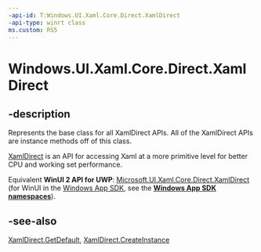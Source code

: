 ```yaml
---
-api-id: T:Windows.UI.Xaml.Core.Direct.XamlDirect
-api-type: winrt class
ms.custom: RS5
---
```


<!-- Class syntax.
public class XamlDirect 
-->

# Windows.UI.Xaml.Core.Direct.XamlDirect

## -description
Represents the base class for all XamlDirect APIs. All of the XamlDirect APIs are instance methods off of this class.

[XamlDirect](windows_ui_xaml_core_direct.md) is an API for accessing Xaml at a more primitive level for better CPU and working set performance.

Equivalent **WinUI 2 API for UWP**: [Microsoft.UI.Xaml.Core.Direct.XamlDirect](/windows/winui/api/microsoft.ui.xaml.core.direct.xamldirect) (for WinUI in the [Windows App SDK](/windows/apps/windows-app-sdk/), see the **[Windows App SDK namespaces](/windows/windows-app-sdk/api/winrt/)**).

## -see-also

[XamlDirect.GetDefault](xamldirect_getdefault_846721868.md), [XamlDirect.CreateInstance](xamldirect_createinstance_2026807211.md)
